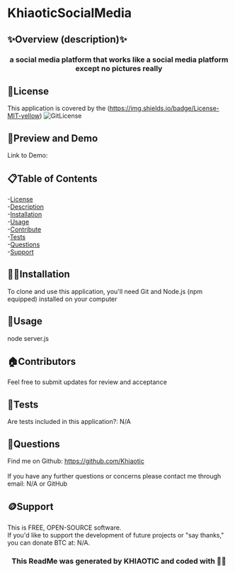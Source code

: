 # KhiaoticSocialMedia

## ✨Overview (description)✨
<h3 align="center">a social media platform that works like a social media platform except no pictures really </h3>

## 🪪License
This application is covered by the (https://img.shields.io/badge/License-MIT-yellow)
![GitLicense](https://img.shields.io/badge/License-MIT-yellow)

## 👀Preview and Demo
 
Link to Demo: 


## 📋Table of Contents
-[License](#🪪License) <br />
-[Description](#✨Overview) <br />
-[Installation](#💢📃Installation) <br />
-[Usage](#🧰Usage) <br />
-[Contribute](#🏠Contributors) <br />
-[Tests](#🧪Tests) <br />
-[Questions](#🤔Questions) <br />
-[Support](#🪙Support) <br />


## 💢📃Installation
To clone and use this application, you'll need Git and Node.js (npm equipped) installed on your computer


## 🧰Usage
node server.js

## 🏠Contributors
Feel free to submit updates for review and acceptance

## 🧪Tests
Are tests included in this application?: N/A


## 🤔Questions
Find me on Github: https://github.com/Khiaotic <br />
<br />
If you have any further questions or concerns please contact me through email: N/A or GitHub

## 🪙Support
This is FREE, OPEN-SOURCE software. <br />
If you'd like to support the development of future projects or "say thanks," you can donate BTC at: N/A.


<h3 align="center">This ReadMe was generated by KHIAOTIC and coded with 🌈💖</h3>
